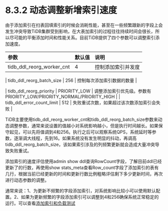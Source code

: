 # 8.3.2 动态调整新增索引速度

由于添加索引在扫表回填索引的时候会消耗性能，甚至在一些频繁跟新的字段上会发生冲突导致TiDB集群受到影响，在大表加索引的过程往往持续时间会很长，所以尽可能的平衡添加时间和性能关系。目前TiDB提供了四个参数可以调整索引添加速度。

| 参数   | 默认值   | 说明   | 
|:----|:----|:----|
| tidb_ddl_reorg_worker_cnt   | 4   | 控制添加索引并发度   | 

| tidb_ddl_reorg_batch_size   | 256   | 控制每次添加索引数据的数量   | 

| tidb_ddl_reorg_priority   | PRIORITY_LOW   | 调整添加索引优先级。参数有PRIORITY_LOW/PRIORITY_NORMAL/PRIORITY_HIGH   | 
| tidb_ddl_error_count_limit     | 512   | 失败重试次数，如果超过该次数添加索引会失败   | 

TiDB主要使用tidb_ddl_reorg_worker_cnt和tidb_ddl_reorg_batch_size参数来动态调整参数，通常来说设置的值越小对系统影响越小，但是执行时间越长。如果保守起见，可以先将值调到4和256。执行之后可以观察系统QPS，系统延时等参数，逐渐调大线程，先到16。如果系统没有发生明显的抖动，再调高tidb_ddl_reorg_batch_size，该如果索引涉及的列频繁更新就会造成大量冲突导致失败重试。

添加索引的速度评估使用admin show ddl查询RowCount字段，了解目前ddl已经更新了的行数，再使用show stats_meta查看Row_count字段了添加索引的表有几行，根据当前已经更新的时间和更新行数比例粗略评估剩下多少更新时间，再次进行动态参数的调整。

通常来说：1、为更新不频繁的字段添加索引，对系统影响比较小可以使用默认配置。2、如果为更新频繁的字段添加索引可以调整到4和256确保系统正常稳定的运行。可以查看[添加索引和负载测试](https://pingcap.com/docs-cn/stable/benchmark/add-index-with-load/#%E6%B5%8B%E8%AF%95%E6%96%B9%E6%A1%88-1-add-index-%E7%9B%AE%E6%A0%87%E5%88%97%E8%A2%AB%E9%A2%91%E7%B9%81-update)


